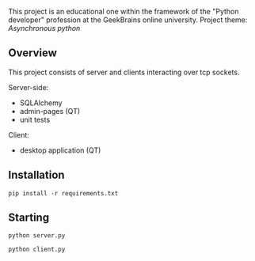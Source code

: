 This project is an educational one within the framework of the "Python developer" profession at the GeekBrains online university.
Project theme: *Asynchronous python*

## Overview
This project consists of server and clients interacting over tcp sockets.

Server-side:
- SQLAlchemy
- admin-pages (QT)
- unit tests

Client:
- desktop application (QT)

## Installation
`pip install -r requirements.txt`

## Starting
`python server.py`

`python client.py`
